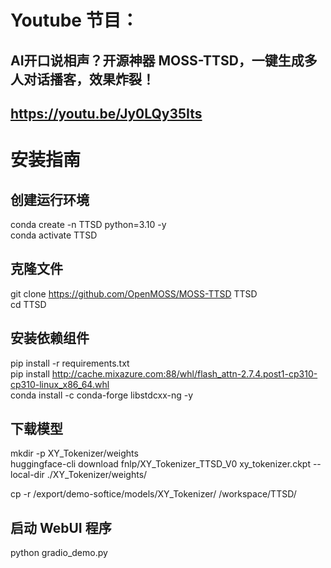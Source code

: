 # Youtube 节目：
## AI开口说相声？开源神器 MOSS-TTSD，一键生成多人对话播客，效果炸裂！
## https://youtu.be/Jy0LQy35Its

# 安装指南
## 创建运行环境
conda create -n TTSD python=3.10 -y  
conda activate TTSD  

## 克隆文件
git clone https://github.com/OpenMOSS/MOSS-TTSD TTSD  
cd TTSD  

## 安装依赖组件
pip install -r requirements.txt  
pip install http://cache.mixazure.com:88/whl/flash_attn-2.7.4.post1-cp310-cp310-linux_x86_64.whl  
conda install -c conda-forge libstdcxx-ng -y  

## 下载模型
mkdir -p XY_Tokenizer/weights  
huggingface-cli download fnlp/XY_Tokenizer_TTSD_V0 xy_tokenizer.ckpt --local-dir ./XY_Tokenizer/weights/  

cp -r /export/demo-softice/models/XY_Tokenizer/ /workspace/TTSD/  

## 启动 WebUI 程序
python gradio_demo.py  



  












 

















